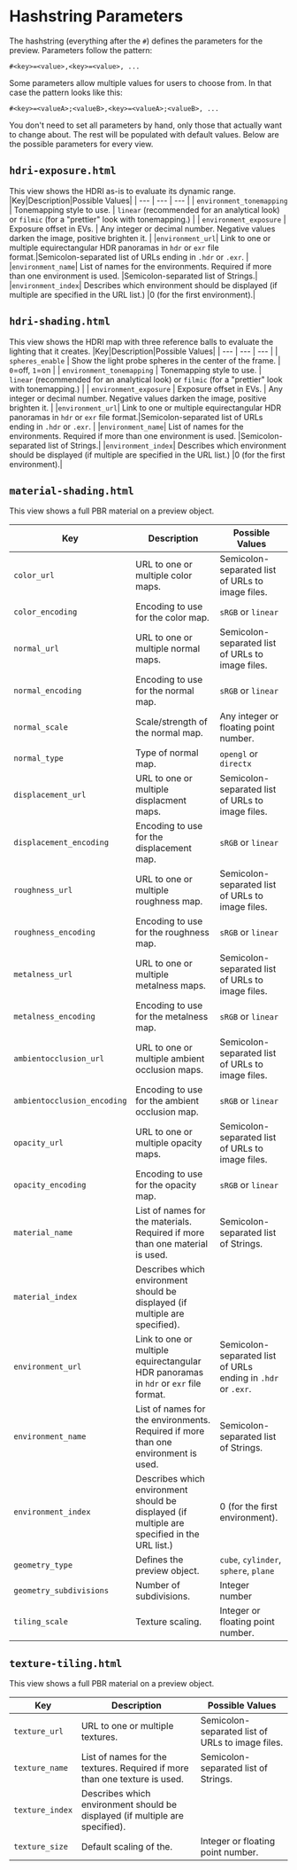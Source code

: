 # Hashstring Parameters
The hashstring (everything after the `#`) defines the parameters for the preview.
Parameters follow the pattern:
```
#<key>=<value>,<key>=<value>, ...
```
Some parameters allow multiple values for users to choose from. In that case the pattern looks like this:
```
#<key>=<valueA>;<valueB>,<key>=<valueA>;<valueB>, ...
```
You don't need to set all parameters by hand, only those that actually want to change about. The rest will be populated with default values. Below are the possible parameters for every view.

## `hdri-exposure.html`
This view shows the HDRI as-is to evaluate its dynamic range.
|Key|Description|Possible Values|
| --- | --- | --- |
| `environment_tonemapping` | Tonemapping style to use. | `linear` (recommended for an analytical look) or `filmic` (for a "prettier" look with tonemapping.) |
| `environment_exposure` | Exposure offset in EVs. | Any integer or decimal number. Negative values darken the image, positive brighten it. |
|`environment_url`| Link to one or multiple equirectangular HDR panoramas in `hdr` or `exr` file format.|Semicolon-separated list of URLs ending in `.hdr` or `.exr`. |
|`environment_name`| List of names for the environments. Required if more than one environment is used. |Semicolon-separated list of Strings.|
|`environment_index`| Describes which environment should be displayed (if multiple are specified in the URL list.) |0 (for the first environment).|


## `hdri-shading.html`
This view shows the HDRI map with three reference balls to evaluate the lighting that it creates.
|Key|Description|Possible Values|
| --- | --- | --- |
| `spheres_enable` | Show the light probe spheres in the center of the frame. | `0`=off, `1`=on |
| `environment_tonemapping` | Tonemapping style to use. | `linear` (recommended for an analytical look) or `filmic` (for a "prettier" look with tonemapping.) |
| `environment_exposure` | Exposure offset in EVs. | Any integer or decimal number. Negative values darken the image, positive brighten it. |
|`environment_url`| Link to one or multiple equirectangular HDR panoramas in `hdr` or `exr` file format.|Semicolon-separated list of URLs ending in `.hdr` or `.exr`. |
|`environment_name`| List of names for the environments. Required if more than one environment is used. |Semicolon-separated list of Strings.|
|`environment_index`| Describes which environment should be displayed (if multiple are specified in the URL list.) |0 (for the first environment).|

## `material-shading.html`
This view shows a full PBR material on a preview object.

|Key|Description|Possible Values|
| --- | --- | --- |
| `color_url` | URL to one or multiple color maps. | Semicolon-separated list of URLs to image files. |
| `color_encoding` | Encoding to use for the color map. | `sRGB` or `linear` |
| `normal_url` | URL to one or multiple normal maps. | Semicolon-separated list of URLs to image files. |
| `normal_encoding` | Encoding to use for the normal map. | `sRGB` or `linear` |
| `normal_scale`| Scale/strength of the normal map. | Any integer or floating point number. |
| `normal_type`| Type of normal map. | `opengl` or `directx` |
| `displacement_url` | URL to one or multiple displacment maps. | Semicolon-separated list of URLs to image files. |
| `displacement_encoding` | Encoding to use for the displacement map. | `sRGB` or `linear` |
| `roughness_url` | URL to one or multiple roughness map. | Semicolon-separated list of URLs to image files. |
| `roughness_encoding` | Encoding to use for the roughness map. | `sRGB` or `linear` |
| `metalness_url` | URL to one or multiple metalness maps. | Semicolon-separated list of URLs to image files. |
| `metalness_encoding` | Encoding to use for the metalness map. | `sRGB` or `linear` |
| `ambientocclusion_url` | URL to one or multiple ambient occlusion maps. | Semicolon-separated list of URLs to image files. |
| `ambientocclusion_encoding` | Encoding to use for the ambient occlusion map. | `sRGB` or `linear` |
| `opacity_url` | URL to one or multiple opacity maps. | Semicolon-separated list of URLs to image files. |
| `opacity_encoding` | Encoding to use for the opacity map. | `sRGB` or `linear` |
| `material_name`| List of names for the materials. Required if more than one material is used. |Semicolon-separated list of Strings.|
| `material_index`|Describes which environment should be displayed (if multiple are specified).|
| `environment_url`| Link to one or multiple equirectangular HDR panoramas in `hdr` or `exr` file format.|Semicolon-separated list of URLs ending in `.hdr` or `.exr`. |
| `environment_name`| List of names for the environments. Required if more than one environment is used. |Semicolon-separated list of Strings.|
| `environment_index`| Describes which environment should be displayed (if multiple are specified in the URL list.) |0 (for the first environment).|
| `geometry_type` | Defines the preview object. | `cube`, `cylinder`, `sphere`, `plane` |
| `geometry_subdivisions` | Number of subdivisions. | Integer number |
| `tiling_scale` | Texture scaling. | Integer or floating point number. |

## `texture-tiling.html`
This view shows a full PBR material on a preview object.

|Key|Description|Possible Values|
| --- | --- | --- |
| `texture_url` | URL to one or multiple textures. | Semicolon-separated list of URLs to image files. |
| `texture_name`| List of names for the textures. Required if more than one texture is used. |Semicolon-separated list of Strings.|
| `texture_index`|Describes which environment should be displayed (if multiple are specified).|
| `texture_size` | Default scaling of the. | Integer or floating point number. |
